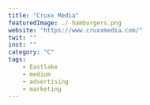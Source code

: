 ```yaml
---
title: "Cruxx Media"
featuredImage: ./-hamburgers.png
website: "https://www.cruxxmedia.com/"
twit: ""
inst: ""
category: "C"
tags:
    - Eastlake
    - medium
    - advertising
    - marketing
---
```




